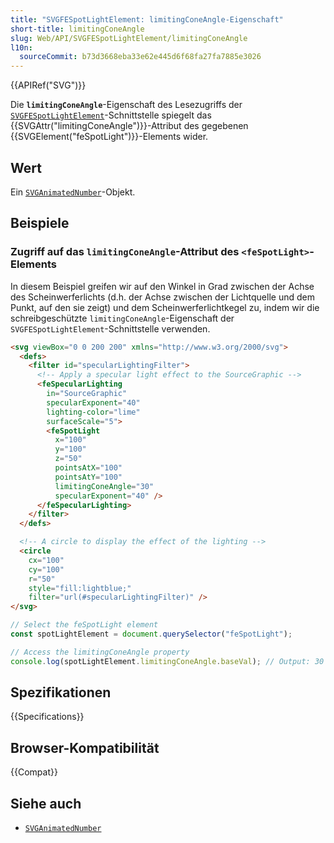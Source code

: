 ```yaml
---
title: "SVGFESpotLightElement: limitingConeAngle-Eigenschaft"
short-title: limitingConeAngle
slug: Web/API/SVGFESpotLightElement/limitingConeAngle
l10n:
  sourceCommit: b73d3668eba33e62e445d6f68fa27fa7885e3026
---
```


{{APIRef("SVG")}}

Die **`limitingConeAngle`**-Eigenschaft des Lesezugriffs der [`SVGFESpotLightElement`](/de/docs/Web/API/SVGFESpotLightElement)-Schnittstelle spiegelt das {{SVGAttr("limitingConeAngle")}}-Attribut des gegebenen {{SVGElement("feSpotLight")}}-Elements wider.

## Wert

Ein [`SVGAnimatedNumber`](/de/docs/Web/API/SVGAnimatedNumber)-Objekt.

## Beispiele

### Zugriff auf das `limitingConeAngle`-Attribut des `<feSpotLight>`-Elements

In diesem Beispiel greifen wir auf den Winkel in Grad zwischen der Achse des Scheinwerferlichts (d.h. der Achse zwischen der Lichtquelle und dem Punkt, auf den sie zeigt) und dem Scheinwerferlichtkegel zu, indem wir die schreibgeschützte `limitingConeAngle`-Eigenschaft der `SVGFESpotLightElement`-Schnittstelle verwenden.

```html
<svg viewBox="0 0 200 200" xmlns="http://www.w3.org/2000/svg">
  <defs>
    <filter id="specularLightingFilter">
      <!-- Apply a specular light effect to the SourceGraphic -->
      <feSpecularLighting
        in="SourceGraphic"
        specularExponent="40"
        lighting-color="lime"
        surfaceScale="5">
        <feSpotLight
          x="100"
          y="100"
          z="50"
          pointsAtX="100"
          pointsAtY="100"
          limitingConeAngle="30"
          specularExponent="40" />
      </feSpecularLighting>
    </filter>
  </defs>

  <!-- A circle to display the effect of the lighting -->
  <circle
    cx="100"
    cy="100"
    r="50"
    style="fill:lightblue;"
    filter="url(#specularLightingFilter)" />
</svg>
```

```js
// Select the feSpotLight element
const spotLightElement = document.querySelector("feSpotLight");

// Access the limitingConeAngle property
console.log(spotLightElement.limitingConeAngle.baseVal); // Output: 30
```

## Spezifikationen

{{Specifications}}

## Browser-Kompatibilität

{{Compat}}

## Siehe auch

- [`SVGAnimatedNumber`](/de/docs/Web/API/SVGAnimatedNumber)

